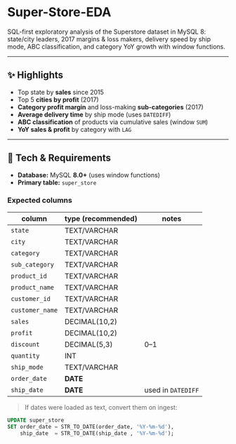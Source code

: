# Super-Store-EDA
SQL-first exploratory analysis of the Superstore dataset in MySQL 8: state/city leaders, 2017 margins &amp; loss makers, delivery speed by ship mode, ABC classification, and category YoY growth with window functions.


---

## ✨ Highlights
- Top state by **sales** since 2015
- Top 5 **cities by profit** (2017)
- **Category profit margin** and loss-making **sub-categories** (2017)
- **Average delivery time** by ship mode (uses `DATEDIFF`)
- **ABC classification** of products via cumulative sales (window `SUM`)
- **YoY sales & profit** by category with `LAG`

---

## 🧰 Tech & Requirements
- **Database:** MySQL **8.0+** (uses window functions)
- **Primary table:** `super_store`

### Expected columns
| column           | type (recommended) | notes                                |
|------------------|--------------------|--------------------------------------|
| `state`          | TEXT/VARCHAR       |                                      |
| `city`           | TEXT/VARCHAR       |                                      |
| `category`       | TEXT/VARCHAR       |                                      |
| `sub_category`   | TEXT/VARCHAR       |                                      |
| `product_id`     | TEXT/VARCHAR       |                                      |
| `product_name`   | TEXT/VARCHAR       |                                      |
| `customer_id`    | TEXT/VARCHAR       |                                      |
| `customer_name`  | TEXT/VARCHAR       |                                      |
| `sales`          | DECIMAL(10,2)      |                                      |
| `profit`         | DECIMAL(10,2)      |                                      |
| `discount`       | DECIMAL(5,3)       | 0–1                                  |
| `quantity`       | INT                |                                      |
| `ship_mode`      | TEXT/VARCHAR       |                                      |
| `order_date`     | **DATE**           |                                      |
| `ship_date`      | **DATE**           | used in `DATEDIFF`                   |

> If dates were loaded as text, convert them on ingest:
```sql
UPDATE super_store
SET order_date = STR_TO_DATE(order_date, '%Y-%m-%d'),
    ship_date  = STR_TO_DATE(ship_date , '%Y-%m-%d');




